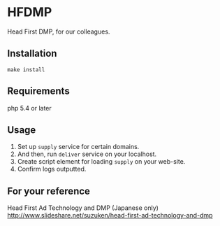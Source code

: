 # HFDMP

Head First DMP, for our colleagues.

## Installation

`make install`

## Requirements

php 5.4 or later

## Usage

1. Set up `supply` service for certain domains.
1. And then, run `deliver` service on your localhost.
1. Create script element for loading `supply` on your web-site.
1. Confirm logs outputted.

## For your reference

Head First Ad Technology and DMP (Japanese only)
http://www.slideshare.net/suzuken/head-first-ad-technology-and-dmp
